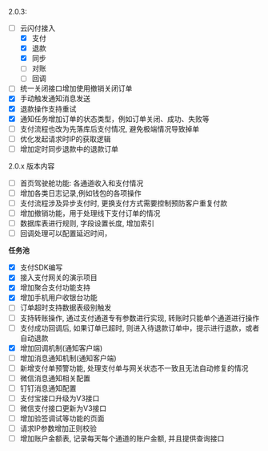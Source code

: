  
2.0.3:
- [ ] 云闪付接入
  - [x] 支付
  - [x] 退款
  - [x] 同步
  - [ ] 对账
  - [ ] 回调
- [ ] 统一关闭接口增加使用撤销关闭订单
- [x] 手动触发通知消息发送
- [x] 退款操作支持重试
- [x] 通知任务增加订单的状态类型，例如订单关闭、成功、失败等
- [ ] 支付流程也改为先落库后支付情况, 避免极端情况导致掉单
- [ ] 优化发起请求时IP的获取逻辑
- [ ] 增加定时同步退款中的退款订单

2.0.x 版本内容
- [ ] 首页驾驶舱功能: 各通道收入和支付情况
- [ ] 增加各类日志记录,例如钱包的各项操作
- [ ] 支付流程涉及异步支付时, 更换支付方式需要控制预防客户重复付款
- [ ] 增加撤销功能，用于处理线下支付订单的情况
- [ ] 数据库表进行规则, 字段设置长度, 增加索引
- [ ] 回调处理可以配置延迟时间，

**任务池**
- [x] 支付SDK编写
- [x] 接入支付网关的演示项目
- [x] 增加聚合支付功能支持
- [x] 增加手机用户收银台功能
- [ ] 订单超时支持数据表级别触发
- [ ] 支持转账操作, 通过支付通道专有参数进行实现, 转账时只能单个通道进行操作
- [ ] 支付成功回调后, 如果订单已超时, 则进入待退款订单中，提示进行退款，或者自动退款
- [x] 增加回调机制(通知客户端)
- [ ] 增加消息通知机制(通知客户端)
- [ ] 新增支付单预警功能, 处理支付单与网关状态不一致且无法自动修复的情况
- [ ] 微信消息通知相关配置
- [ ] 钉钉消息通知配置
- [ ] 支付宝接口升级为V3接口
- [ ] 微信支付接口更新为V3接口
- [ ] 增加验签调试等功能的页面
- [ ] 请求IP参数增加正则校验
- [ ] 增加账户金额表, 记录每天每个通道的账户金额, 并且提供查询接口
